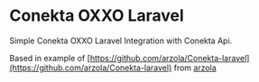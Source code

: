Conekta OXXO Laravel
===============

Simple Conekta OXXO Laravel Integration with Conekta Api.

Based in example of [https://github.com/arzola/Conekta-laravel](https://github.com/arzola/Conekta-laravel) from [arzola](https://github.com/arzola)
